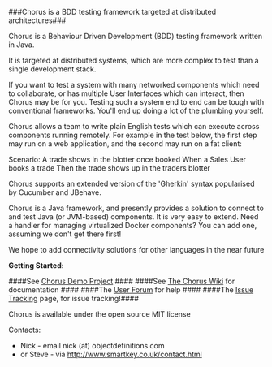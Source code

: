 ###Chorus is a BDD testing framework targeted at distributed architectures###

Chorus is a Behaviour Driven Development (BDD) testing framework written in Java.

It is targeted at distributed systems, which are more complex to test than a single development stack. 

If you want to test a system with many networked components which need to collaborate, or has multiple User Interfaces which can interact, then Chorus may be for you. Testing such a system end to end can be tough with conventional frameworks. You'll end up doing a lot of the plumbing yourself.

Chorus allows a team to write plain English tests which can execute across components running remotely. 
For example in the test below, the first step may run on a web application, and the second may run on a fat client:

Scenario: A trade shows in the blotter once booked
  When a Sales User books a trade
  Then the trade shows up in the traders blotter

Chorus supports an extended version of the 'Gherkin' syntax popularised by Cucumber and JBehave.

Chorus is a Java framework, and presently provides a solution to connect to and test Java (or JVM-based) components.
It is very easy to extend. 
Need a handler for managing virtualized Docker components? You can add one, assuming we don't get there first!

We hope to add connectivity solutions for other languages in the near future

**Getting Started:**

####See [Chorus Demo Project](https://github.com/Chorus-bdd/Chorus-demo) ####
####See [The Chorus Wiki](http://github.com/Chorus-bdd/Chorus/wiki) for documentation ####
####The [User Forum](http://forum.chorusbdd.org/) for help ####
####The [Issue Tracking](https://github.com/Chorus-bdd/Chorus/issues?state=open) page, for issue tracking!####

Chorus is available under the open source MIT license

Contacts:  
 * Nick - email nick (at) objectdefinitions.com  
 * or Steve - via http://www.smartkey.co.uk/contact.html

